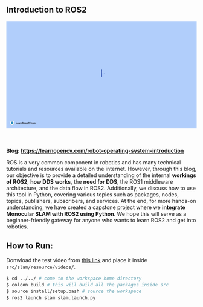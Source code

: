 ## Introduction to ROS2

<img src="media/intro-to-ros2.gif">
<br>
<br>
<br>

**Blog: https://learnopencv.com/robot-operating-system-introduction**



ROS is a very common component in robotics and has many technical tutorials and resources available on the internet. However, through this blog, our objective is to provide a detailed understanding of the internal **workings of ROS2**, **how DDS works**, the **need for DDS**, the ROS1 middleware architecture, and the data flow in ROS2. Additionally, we discuss how to use this tool in Python, covering various topics such as packages, nodes, topics, publishers, subscribers, and services. At the end, for more hands-on understanding, we have created a capstone project where we **integrate Monocular SLAM with ROS2 using Python**. We hope this will serve as a beginner-friendly gateway for anyone who wants to learn ROS2 and get into robotics.


## How to Run:

Donwload the test video from [this link](https://www.dropbox.com/scl/fi/qsck7st5h85e3sniw0daq/test_ohio.mp4?rlkey=h8n5mf4aue0hocj44d4rzocbf&st=t3vdoc5a&dl=1) and place it inside `src/slam/resource/videos/`.


```bash
$ cd ../../ # come to the workspace home directory
$ colcon build # this will build all the packages inside src
$ source install/setup.bash # source the workspace
$ ros2 launch slam slam.launch.py
```